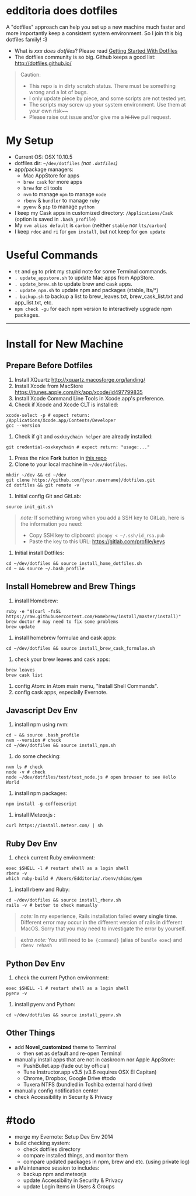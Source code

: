 # edditoria does dotfiles

A "dotfiles" approach can help you set up a new machine much faster and more importantly keep a consistent system environment. So I join this big dotfiles family! \:3

- What is *xxx does dotfiles*? Please read [Getting Started With Dotfiles][get-start]
- The dotfiles community is so big. Github keeps a good list: <http://dotfiles.github.io/>

[get-start]: https://medium.com/@webprolific/getting-started-with-dotfiles-43c3602fd789 "Getting Started With Dotfiles"

> Caution:
> - This repo is in dirty scratch status. There must be something wrong and a lot of bugs.
> - I only update piece by piece, and some scripts are not tested yet.
> - The scripts may screw up your system environment. Use them at your own risk\~\~
> - Please raise out issue and/or give me a ~~hi five~~ pull request.

# My Setup

- Current OS: OSX 10.10.5
- dotfiles dir: `~/dev/dotfiles` *(not `.dotfiles`)*
- app/package managers:
  - Mac AppStore for apps
  - `brew cask` for more apps
  - `brew` for cli tools
  - `nvm` to manage `npm` to manage `node`
  - `rbenv` & `bundler` to manage `ruby`
  - `pyenv` & `pip` to manage `python`
- I keep my Cask apps in customized directory: `/Applications/Cask` (option is saved in `.bash_profile`)
- My `nvm alias default` is `carbon` (neither `stable` nor `lts/carbon`)
- I keep `rdoc` and `ri` for `gem install`, but not keep for `gem update`

# Useful Commands

- `tt` and `gg` to print my stupid note for some Terminal commands.
- `. update_appstore.sh` to update Mac apps from AppStore.
- `. update_brew.sh` to update brew and cask apps.
- `. update_npm.sh` to update npm and packages (stable, lts/\*)
- `. backup.sh` to backup a list to brew_leaves.txt, brew_cask_list.txt and app_list.txt, etc.
- `npm check -gu` for each npm version to interactively upgrade npm packages.


---

# Install for New Machine

## Prepare Before Dotfiles

1. Install XQuartz <http://xquartz.macosforge.org/landing/>
1. Install Xcode from MacStore <https://itunes.apple.com/hk/app/xcode/id497799835>
1. Install Xcode Command Line Tools in Xcode.app's preference.
1. Check if Xcode and Xcode CLT is installed:

  ```
  xcode-select -p # expect return: /Applications/Xcode.app/Contents/Developer
  gcc --version
  ```

1. Check if git and `osxkeychain helper` are already installed:

  ```
  git credential-osxkeychain # expect return: "usage:..."
  ```

1. Press the nice **Fork** button in [this repo](https://github.com/Edditoria/dotfiles)
1. Clone to your local machine in `~/dev/dotfiles`.

  ```
  mkdir ~/dev && cd ~/dev
  git clone https://github.com/{your.username}/dotfiles.git
  cd dotfiles && git remote -v
  ```

1. Initial config Git and GitLab:

  ```
  source init_git.sh
  ```

  > *note:*
  > If something wrong when you add a SSH key to GitLab, here is the information you need:
  > - Copy SSH key to clipboard: `pbcopy < ~/.ssh/id_rsa.pub`
  > - Paste the key to this URL: <https://gitlab.com/profile/keys>

1. Initial install Dotfiles:

  ```
  cd ~/dev/dotfiles && source install_home_dotfiles.sh
  cd ~ && source ~/.bash_profile
  ```

## Install Homebrew and Brew Things

1. install Homebrew:

  ```
  ruby -e "$(curl -fsSL https://raw.githubusercontent.com/Homebrew/install/master/install)"
  brew doctor # may need to fix some problems
  brew update
  ```

1. install homebrew formulae and cask apps:

  ```
  cd ~/dev/dotfiles && source install_brew_cask_formulae.sh
  ```

1. check your brew leaves and cask apps:

  ```
  brew leaves
  brew cask list
  ```

1. config Atom: in Atom main menu, "Install Shell Commands".
1. config cask apps, especially Evernote.

## Javascript Dev Env

1. install npm using nvm:

  ```
  cd ~ && source .bash_profile
  nvm --version # check
  cd ~/dev/dotfiles && source install_npm.sh
  ```

1. do some checking:

  ```
  nvm ls # check
  node -v # check
  node ~/dev/dotfiles/test/test_node.js # open browser to see Hello World
  ```

1. install npm packages:

  ```
  npm install -g coffeescript
  ```

1. install Meteor.js :

  ```
  curl https://install.meteor.com/ | sh
  ```

## Ruby Dev Env

1. check current Ruby environment:

  ```
  exec $SHELL -l # restart shell as a login shell
  rbenv -v
  which ruby-build # /Users/Edditoria/.rbenv/shims/gem
  ```

1. install rbenv and Ruby:

  ```
  cd ~/dev/dotfiles && source install_rbenv.sh
  rails -v # better to check manually
  ```

> *note:*
> In my experience, Rails installation failed **every single time**.
> Different error may occur in the different version of rails in different MacOS.
> Sorry that you may need to investigate the error by yourself.

> *extra note:*
> You still need to `be {command}` (alias of `bundle exec`) and `rbenv rehash`

## Python Dev Env

1. check the current Python environment:

  ```
  exec $SHELL -l # restart shell as a login shell
  pyenv -v
  ```

1. install pyenv and Python:

  ```
  cd ~/dev/dotfiles && source install_pyenv.sh
  ```

## Other Things

- add **Novel_customized** theme to Terminal
  - then set as default and re-open Terminal
- manually install apps that are not in caskroom nor Apple AppStore:
  - PushBullet.app (fade out by official)
  - Tune Instructor.app v3.5 (v3.6 requires OSX El Capitan)
  - Chrome, Dropbox, Google Drive \#todo
  - Tuxera NTFS (bundled in Toshiba external hard drive)
- manually config notification center
- check Accessibility in Security & Privacy

# \#todo

- merge my Evernote: Setup Dev Env 2014
- build checking system:
  - check dotfiles directory
  - compare installed things, and monitor them
  - compare updated packages in npm, brew and etc. (using private log)
- a Maintenance session to includes:
  - backup npm and meteorjs
  - update Accessibility in Security & Privacy
  - update Login Items in Users & Groups
